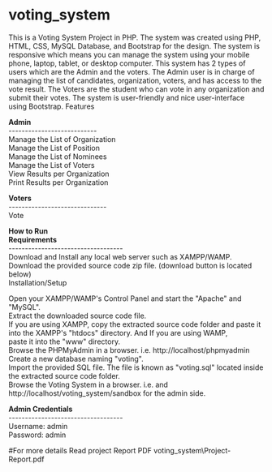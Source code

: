 # voting_system


This is a Voting System Project in PHP. The system was created using PHP, HTML, CSS, MySQL Database, and Bootstrap for the design. The system is responsive which means you can manage the system using your mobile phone, laptop, tablet, or desktop computer. This system has 2 types of users which are the Admin and the voters. The Admin user is in charge of managing the list of candidates, organization, voters, and has access to the vote result. The Voters are the student who can vote in any organization and submit their votes. The system is user-friendly and nice user-interface using Bootstrap.
Features <br>

<b>Admin</b><br>
---------------------------<br>
Manage the List of Organization<br>
Manage the List of Position<br>
Manage the List of Nominees<br>
Manage the List of Voters<br>
View Results per Organization<br>
Print Results per Organization<br>

<b>Voters</b><br>
------------------------------<br>
Vote<br>

<b>How to Run<br>
Requirements<br></b>
-----------------------------------<br>
Download and Install any local web server such as XAMPP/WAMP.<br>
Download the provided source code zip file. (download button is located below)<br>
Installation/Setup<br>

Open your XAMPP/WAMP's Control Panel and start the "Apache" and "MySQL".<br>
Extract the downloaded source code file.<br>
If you are using XAMPP, copy the extracted source code folder and paste it into the XAMPP's "htdocs" directory. And If you are using WAMP, <br>paste it into the "www" directory.<br>
Browse the PHPMyAdmin in a browser. i.e. http://localhost/phpmyadmin<br>
Create a new database naming "voting".<br>
Import the provided SQL file. The file is known as "voting.sql" located inside the extracted source code folder.<br>
Browse the Voting System in a browser. i.e. and http://localhost/voting_system/sandbox for the admin side.<br>

<b>Admin Credentials<br></b>
-----------------------------------<br>
Username: admin<br>
Password: admin<br>

#For more details Read project Report PDF
<a>voting_system\Project-Report.pdf</a>
